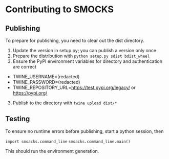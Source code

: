 # Contributing to SMOCKS

Publishing
----------

To prepare for publishing, you need to clear out the dist directory.

1) Update the version in setup.py; you can publish a version only once
2) Prepare the distribution with `python setup.py sdist bdist_wheel`
3) Ensure the PyPI environment variables for directory and authentication are correct
* TWINE_USERNAME=(redacted)
* TWINE_PASSWORD=(redacted)
* TWINE_REPOSITORY_URL=https://test.pypi.org/legacy/ or https://pypi.org/
3) Publish to the directory with `twine upload dist/*`

Testing
-------
To ensure no runtime errors before publishing, start a python session, then

`import smoacks.command_line`
`smoacks.command_line.main()`

This should run the environment generation.